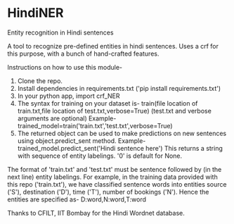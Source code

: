 # HindiNER
Entity recognition in Hindi sentences

A tool to recognize pre-defined entities in hindi sentences. Uses a crf for this purpose, with a bunch of hand-crafted features. 

Instructions on how to use this module-
1. Clone the repo.
2. Install dependencies in requirements.txt ('pip install requirements.txt')
3. In your python app, import crf_NER
4. The syntax for training on your dataset is- train(file location of train.txt,file location of test.txt,verbose=True)
(test.txt and verbose arguments are optional)
  Example- trained_model=train('train.txt','test.txt',verbose=True)
5. The returned object can be used to make predictions on new sentences using object.predict_sent method.
  Example- trained_model.predict_sent('Hindi sentence here')
  This returns a string with sequence of entity labelings. '0' is default for None.

The format of 'train.txt' and 'test.txt' must be sentence followed by (in the next line) entity labelings.
For example, in the training data provided with this repo ('train.txt'), we have classified sentence words into entities source ('S'), destination ('D'), time ('T'), number of bookings ('N'). Hence the entities are specified as- D:word,N:word,T:word

Thanks to CFILT, IIT Bombay for the Hindi Wordnet database.
